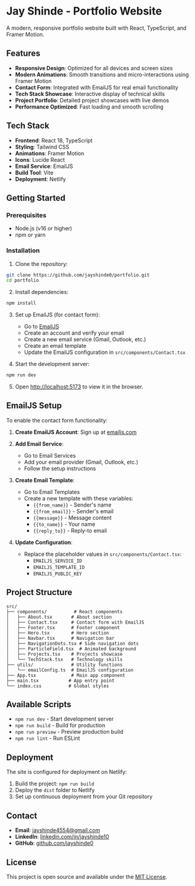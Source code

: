# Jay Shinde - Portfolio Website

A modern, responsive portfolio website built with React, TypeScript, and Framer Motion.

## Features

- **Responsive Design**: Optimized for all devices and screen sizes
- **Modern Animations**: Smooth transitions and micro-interactions using Framer Motion
- **Contact Form**: Integrated with EmailJS for real email functionality
- **Tech Stack Showcase**: Interactive display of technical skills
- **Project Portfolio**: Detailed project showcases with live demos
- **Performance Optimized**: Fast loading and smooth scrolling

## Tech Stack

- **Frontend**: React 18, TypeScript
- **Styling**: Tailwind CSS
- **Animations**: Framer Motion
- **Icons**: Lucide React
- **Email Service**: EmailJS
- **Build Tool**: Vite
- **Deployment**: Netlify

## Getting Started

### Prerequisites

- Node.js (v16 or higher)
- npm or yarn

### Installation

1. Clone the repository:
```bash
git clone https://github.com/jayshinde0/portfolio.git
cd portfolio
```

2. Install dependencies:
```bash
npm install
```

3. Set up EmailJS (for contact form):
   - Go to [EmailJS](https://www.emailjs.com/)
   - Create an account and verify your email
   - Create a new email service (Gmail, Outlook, etc.)
   - Create an email template
   - Update the EmailJS configuration in `src/components/Contact.tsx`

4. Start the development server:
```bash
npm run dev
```

5. Open [http://localhost:5173](http://localhost:5173) to view it in the browser.

## EmailJS Setup

To enable the contact form functionality:

1. **Create EmailJS Account**: Sign up at [emailjs.com](https://www.emailjs.com/)

2. **Add Email Service**: 
   - Go to Email Services
   - Add your email provider (Gmail, Outlook, etc.)
   - Follow the setup instructions

3. **Create Email Template**:
   - Go to Email Templates
   - Create a new template with these variables:
     - `{{from_name}}` - Sender's name
     - `{{from_email}}` - Sender's email
     - `{{message}}` - Message content
     - `{{to_name}}` - Your name
     - `{{reply_to}}` - Reply-to email

4. **Update Configuration**:
   - Replace the placeholder values in `src/components/Contact.tsx`:
     - `EMAILJS_SERVICE_ID`
     - `EMAILJS_TEMPLATE_ID`
     - `EMAILJS_PUBLIC_KEY`

## Project Structure

```
src/
├── components/          # React components
│   ├── About.tsx       # About section
│   ├── Contact.tsx     # Contact form with EmailJS
│   ├── Footer.tsx      # Footer component
│   ├── Hero.tsx        # Hero section
│   ├── Navbar.tsx      # Navigation bar
│   ├── NavigationDots.tsx # Side navigation dots
│   ├── ParticleField.tsx  # Animated background
│   ├── Projects.tsx    # Projects showcase
│   └── TechStack.tsx   # Technology skills
├── utils/              # Utility functions
│   └── emailConfig.ts  # EmailJS configuration
├── App.tsx             # Main app component
├── main.tsx           # App entry point
└── index.css          # Global styles
```

## Available Scripts

- `npm run dev` - Start development server
- `npm run build` - Build for production
- `npm run preview` - Preview production build
- `npm run lint` - Run ESLint

## Deployment

The site is configured for deployment on Netlify:

1. Build the project: `npm run build`
2. Deploy the `dist` folder to Netlify
3. Set up continuous deployment from your Git repository

## Contact

- **Email**: jayshinde4554@gmail.com
- **LinkedIn**: [linkedin.com/in/jayshinde10](https://www.linkedin.com/in/jayshinde10/)
- **GitHub**: [github.com/jayshinde0](https://github.com/jayshinde0)

## License

This project is open source and available under the [MIT License](LICENSE).